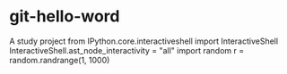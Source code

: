 # git-hello-word
A study project
from IPython.core.interactiveshell import InteractiveShell
InteractiveShell.ast_node_interactivity = "all"
import random
r = random.randrange(1, 1000)

